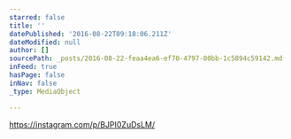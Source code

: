 ```yaml
---
starred: false
title: ''
datePublished: '2016-08-22T09:18:06.211Z'
dateModified: null
author: []
sourcePath: _posts/2016-08-22-feaa4ea6-ef70-4797-80bb-1c5894c59142.md
inFeed: true
hasPage: false
inNav: false
_type: MediaObject

---
```

https://instagram.com/p/BJPI0ZuDsLM/